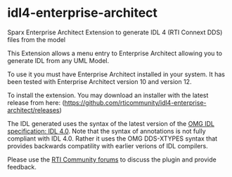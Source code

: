 # idl4-enterprise-architect
Sparx Enterprise Architect Extension to generate IDL 4 (RTI Connext DDS) files from the model

This Extension allows a menu entry to Enterprise Architect allowing you to generate IDL from any UML Model. 

To use it you must have Enterprise Architect installed in your
system. It has been tested with Enterprise Architect version 10 and version 12.

To install the extension. You may download an installer with the
latest release from here:
(https://github.com/rticommunity/idl4-enterprise-architect/releases)

The IDL generated uses the syntax of the latest version of the [OMG IDL
specification: IDL 4.0](http://www.omg.org/members/cgi-bin/doc?mars/15-04-01.pdf). Note
that the syntax of annotations is not fully compliant with
IDL 4.0. Rather it uses the OMG DDS-XTYPES syntax that provides
backwards compatility with earlier verions of IDL compilers.

Please use the [RTI Community forums](http://community.rti.com) to
discuss the plugin and provide feedback.


